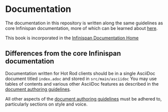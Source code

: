 # Documentation

The documentation in this repository is written along the same guidelines as core Infinispan documentation,
more of which can be learned about [here](https://github.com/infinispan/infinispan/blob/6.0.x/documentation/README.md).

This book is incorporated in the [Infinispan Documentation Home](http://infinispan.org/documentation)

## Differences from the core Infinispan documentation

Documentation written for Hot Rod clients should be in a single AsciiDoc
document titled `index.adoc` and stored in `src/main/asciidoc`
You may use tables of contents and various other AsciiDoc features as 
described in the [document authoring guidelines](http://infinispan.org/docs/6.0.x/contributing/contributing.html#_writing_documentation_and_faqs).

All other aspects of the [document authoring guidelines](http://infinispan.org/docs/6.0.x/contributing/contributing.html#_writing_documentation_and_faqs)
must be adhered to, particularly sections on style and voice.